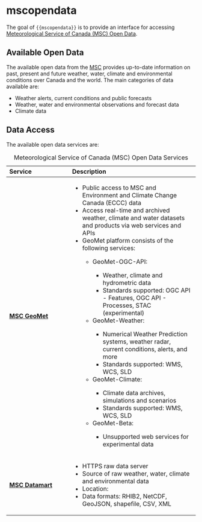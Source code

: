 
<!-- README.md is generated from README.Rmd. Please edit that file -->

# mscopendata

<!-- badges: start -->
<!-- badges: end -->

The goal of `{{mscopendata}}` is to provide an interface for accessing
[Meteorological Service of Canada (MSC) Open
Data](https://eccc-msc.github.io/open-data/readme_en/).

## Available Open Data

The available open data from the
[MSC](https://eccc-msc.github.io/open-data/msc-data/readme_en/) provides
up-to-date information on past, present and future weather, water,
climate and environmental conditions over Canada and the world. The main
categories of data available are:

-   Weather alerts, current conditions and public forecasts
-   Weather, water and environmental observations and forecast data
-   Climate data

## Data Access

The available open data services are:

<table class="table table-hover table-condensed" style="margin-left: auto; margin-right: auto;">
<caption>
Meteorological Service of Canada (MSC) Open Data Services
</caption>
<thead>
<tr>
<th style="text-align:left;">
Service
</th>
<th style="text-align:left;">
Description
</th>
</tr>
</thead>
<tbody>
<tr>
<td style="text-align:left;width: 4cm; ">
<b><a href="https://eccc-msc.github.io/open-data/msc-geomet/readme_en/"><b>MSC
GeoMet</b></a> </b>
</td>
<td style="text-align:left;">
<ul>
<li>
Public access to MSC and Environment and Climate Change Canada (ECCC)
data
</li>
<li>
Access real-time and archived weather, climate and water datasets and
products via web services and APIs
</li>
<li>
GeoMet platform consists of the following services:
</li>
<ul>
<li>
GeoMet-OGC-API:
</li>
<ul>
<li>
Weather, climate and hydrometric data
</li>
<li>
Standards supported: OGC API - Features, OGC API - Processes, STAC
(experimental)
</li>
</ul>
<li>
GeoMet-Weather:
</li>
<ul>
<li>
Numerical Weather Prediction systems, weather radar, current conditions,
alerts, and more
</li>
<li>
Standards supported: WMS, WCS, SLD
</li>
</ul>
<li>
GeoMet-Climate:
</li>
<ul>
<li>
Climate data archives, simulations and scenarios
</li>
<li>
Standards supported: WMS, WCS, SLD
</li>
</ul>
<li>
GeoMet-Beta:
</li>
<ul>
<li>
Unsupported web services for experimental data
</li>
</ul>
</ul>
</ul>
</td>
</tr>
<tr>
<td style="text-align:left;width: 4cm; ">
<b><a href="https://eccc-msc.github.io/open-data/msc-datamart/readme_en/">MSC
Datamart</a></b>
</td>
<td style="text-align:left;">
<ul>
<li>
HTTPS raw data server
</li>
<li>
Source of raw weather, water, climate and environmental data
</li>
<li>
Location: <https://dd.weather.gc.ca/>
</li>
<li>
Data formats: RHIB2, NetCDF, GeoJSON, shapefile, CSV, XML
</li>
</ul>
</td>
</tr>
</tbody>
</table>
